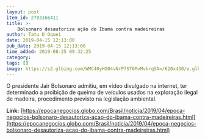 ```yaml
---
layout: post
item_id: 2703166411
title: >-
    Bolsonaro desautoriza ação do Ibama contra madeireiras
author: Tatu D'Oquei
date: 2019-04-15 12:13:00
pub_date: 2019-04-15 12:13:00
time_added: 2019-08-25 09:32:25
category: 
tags: []
image: https://s2.glbimg.com/WMC40yHO04vNrP7ST6MvMvkrqSA=/620x430/e.glbimg.com/og/ed/f/original/2019/01/25/vca_001_250120192834.jpg
---
```


O presidente Jair Bolsonaro admitiu, em vídeo divulgado na internet, ter determinado a proibição de queima de veículos usados na exploração ilegal de madeira, procedimento previsto na legislação ambiental.

**Link:** [https://epocanegocios.globo.com/Brasil/noticia/2019/04/epoca-negocios-bolsonaro-desautoriza-acao-do-ibama-contra-madeireiras.html](https://epocanegocios.globo.com/Brasil/noticia/2019/04/epoca-negocios-bolsonaro-desautoriza-acao-do-ibama-contra-madeireiras.html)

